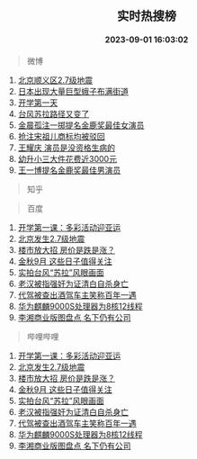 <div align="center"><h2>实时热搜榜</h2><h4>2023-09-01 16:03:02</h4></div>

> 微博  

1. [北京顺义区2.7级地震](https://s.weibo.com/weibo?q=%23%E5%8C%97%E4%BA%AC%E9%A1%BA%E4%B9%89%E5%8C%BA2.7%E7%BA%A7%E5%9C%B0%E9%9C%87%23&t=31&band_rank=1&Refer=top)<br />
2. [日本出现大量巨型蛾子布满街道](https://s.weibo.com/weibo?q=%23%E6%97%A5%E6%9C%AC%E5%87%BA%E7%8E%B0%E5%A4%A7%E9%87%8F%E5%B7%A8%E5%9E%8B%E8%9B%BE%E5%AD%90%E5%B8%83%E6%BB%A1%E8%A1%97%E9%81%93%23&t=31&band_rank=2&Refer=top)<br />
3. [开学第一天](https://s.weibo.com/weibo?q=%23%E5%BC%80%E5%AD%A6%E7%AC%AC%E4%B8%80%E5%A4%A9%23&t=31&band_rank=3&Refer=top)<br />
4. [台风苏拉路径又变了](https://s.weibo.com/weibo?q=%23%E5%8F%B0%E9%A3%8E%E8%8B%8F%E6%8B%89%E8%B7%AF%E5%BE%84%E5%8F%88%E5%8F%98%E4%BA%86%23&t=31&band_rank=4&Refer=top)<br />
5. [金晨孤注一掷提名金鹿奖最佳女演员](https://s.weibo.com/weibo?q=%23%E9%87%91%E6%99%A8%E5%AD%A4%E6%B3%A8%E4%B8%80%E6%8E%B7%E6%8F%90%E5%90%8D%E9%87%91%E9%B9%BF%E5%A5%96%E6%9C%80%E4%BD%B3%E5%A5%B3%E6%BC%94%E5%91%98%23&t=31&band_rank=5&Refer=top)<br />
6. [抢注宋祖儿商标均被驳回](https://s.weibo.com/weibo?q=%23%E6%8A%A2%E6%B3%A8%E5%AE%8B%E7%A5%96%E5%84%BF%E5%95%86%E6%A0%87%E5%9D%87%E8%A2%AB%E9%A9%B3%E5%9B%9E%23&t=31&band_rank=6&Refer=top)<br />
7. [王耀庆 演员是没资格生病的](https://s.weibo.com/weibo?q=%E7%8E%8B%E8%80%80%E5%BA%86%20%E6%BC%94%E5%91%98%E6%98%AF%E6%B2%A1%E8%B5%84%E6%A0%BC%E7%94%9F%E7%97%85%E7%9A%84&t=31&band_rank=7&Refer=top)<br />
8. [幼升小三大件花费近3000元](https://s.weibo.com/weibo?q=%23%E5%B9%BC%E5%8D%87%E5%B0%8F%E4%B8%89%E5%A4%A7%E4%BB%B6%E8%8A%B1%E8%B4%B9%E8%BF%913000%E5%85%83%23&t=31&band_rank=8&Refer=top)<br />
9. [王一博提名金鹿奖最佳男演员](https://s.weibo.com/weibo?q=%23%E7%8E%8B%E4%B8%80%E5%8D%9A%E6%8F%90%E5%90%8D%E9%87%91%E9%B9%BF%E5%A5%96%E6%9C%80%E4%BD%B3%E7%94%B7%E6%BC%94%E5%91%98%23&t=31&band_rank=9&Refer=top)<br />

> 知乎  


> 百度  

1. [开学第一课：多彩活动迎亚运](https://www.baidu.com/s?wd=%E5%BC%80%E5%AD%A6%E7%AC%AC%E4%B8%80%E8%AF%BE%EF%BC%9A%E5%A4%9A%E5%BD%A9%E6%B4%BB%E5%8A%A8%E8%BF%8E%E4%BA%9A%E8%BF%90&sa=fyb_news&rsv_dl=fyb_news)<br />
2. [北京发生2.7级地震](https://www.baidu.com/s?wd=%E5%8C%97%E4%BA%AC%E5%8F%91%E7%94%9F2.7%E7%BA%A7%E5%9C%B0%E9%9C%87&sa=fyb_news&rsv_dl=fyb_news)<br />
3. [楼市放大招 房价是跌是涨？](https://www.baidu.com/s?wd=%E6%A5%BC%E5%B8%82%E6%94%BE%E5%A4%A7%E6%8B%9B+%E6%88%BF%E4%BB%B7%E6%98%AF%E8%B7%8C%E6%98%AF%E6%B6%A8%EF%BC%9F&sa=fyb_news&rsv_dl=fyb_news)<br />
4. [金秋9月 这些日子值得关注](https://www.baidu.com/s?wd=%E9%87%91%E7%A7%8B9%E6%9C%88+%E8%BF%99%E4%BA%9B%E6%97%A5%E5%AD%90%E5%80%BC%E5%BE%97%E5%85%B3%E6%B3%A8&sa=fyb_news&rsv_dl=fyb_news)<br />
5. [实拍台风“苏拉”风眼画面](https://www.baidu.com/s?wd=%E5%AE%9E%E6%8B%8D%E5%8F%B0%E9%A3%8E%E2%80%9C%E8%8B%8F%E6%8B%89%E2%80%9D%E9%A3%8E%E7%9C%BC%E7%94%BB%E9%9D%A2&sa=fyb_news&rsv_dl=fyb_news)<br />
6. [老汉被指强奸为证清白自杀身亡](https://www.baidu.com/s?wd=%E8%80%81%E6%B1%89%E8%A2%AB%E6%8C%87%E5%BC%BA%E5%A5%B8%E4%B8%BA%E8%AF%81%E6%B8%85%E7%99%BD%E8%87%AA%E6%9D%80%E8%BA%AB%E4%BA%A1&sa=fyb_news&rsv_dl=fyb_news)<br />
7. [代驾被查出酒驾车主笑称百年一遇](https://www.baidu.com/s?wd=%E4%BB%A3%E9%A9%BE%E8%A2%AB%E6%9F%A5%E5%87%BA%E9%85%92%E9%A9%BE%E8%BD%A6%E4%B8%BB%E7%AC%91%E7%A7%B0%E7%99%BE%E5%B9%B4%E4%B8%80%E9%81%87&sa=fyb_news&rsv_dl=fyb_news)<br />
8. [华为麒麟9000S处理器为8核12线程](https://www.baidu.com/s?wd=%E5%8D%8E%E4%B8%BA%E9%BA%92%E9%BA%9F9000S%E5%A4%84%E7%90%86%E5%99%A8%E4%B8%BA8%E6%A0%B812%E7%BA%BF%E7%A8%8B&sa=fyb_news&rsv_dl=fyb_news)<br />
9. [李湘商业版图盘点 名下仍有公司](https://www.baidu.com/s?wd=%E6%9D%8E%E6%B9%98%E5%95%86%E4%B8%9A%E7%89%88%E5%9B%BE%E7%9B%98%E7%82%B9+%E5%90%8D%E4%B8%8B%E4%BB%8D%E6%9C%89%E5%85%AC%E5%8F%B8&sa=fyb_news&rsv_dl=fyb_news)<br />

> 哔哩哔哩  

1. [开学第一课：多彩活动迎亚运](https://www.baidu.com/s?wd=%E5%BC%80%E5%AD%A6%E7%AC%AC%E4%B8%80%E8%AF%BE%EF%BC%9A%E5%A4%9A%E5%BD%A9%E6%B4%BB%E5%8A%A8%E8%BF%8E%E4%BA%9A%E8%BF%90&sa=fyb_news&rsv_dl=fyb_news)<br />
2. [北京发生2.7级地震](https://www.baidu.com/s?wd=%E5%8C%97%E4%BA%AC%E5%8F%91%E7%94%9F2.7%E7%BA%A7%E5%9C%B0%E9%9C%87&sa=fyb_news&rsv_dl=fyb_news)<br />
3. [楼市放大招 房价是跌是涨？](https://www.baidu.com/s?wd=%E6%A5%BC%E5%B8%82%E6%94%BE%E5%A4%A7%E6%8B%9B+%E6%88%BF%E4%BB%B7%E6%98%AF%E8%B7%8C%E6%98%AF%E6%B6%A8%EF%BC%9F&sa=fyb_news&rsv_dl=fyb_news)<br />
4. [金秋9月 这些日子值得关注](https://www.baidu.com/s?wd=%E9%87%91%E7%A7%8B9%E6%9C%88+%E8%BF%99%E4%BA%9B%E6%97%A5%E5%AD%90%E5%80%BC%E5%BE%97%E5%85%B3%E6%B3%A8&sa=fyb_news&rsv_dl=fyb_news)<br />
5. [实拍台风“苏拉”风眼画面](https://www.baidu.com/s?wd=%E5%AE%9E%E6%8B%8D%E5%8F%B0%E9%A3%8E%E2%80%9C%E8%8B%8F%E6%8B%89%E2%80%9D%E9%A3%8E%E7%9C%BC%E7%94%BB%E9%9D%A2&sa=fyb_news&rsv_dl=fyb_news)<br />
6. [老汉被指强奸为证清白自杀身亡](https://www.baidu.com/s?wd=%E8%80%81%E6%B1%89%E8%A2%AB%E6%8C%87%E5%BC%BA%E5%A5%B8%E4%B8%BA%E8%AF%81%E6%B8%85%E7%99%BD%E8%87%AA%E6%9D%80%E8%BA%AB%E4%BA%A1&sa=fyb_news&rsv_dl=fyb_news)<br />
7. [代驾被查出酒驾车主笑称百年一遇](https://www.baidu.com/s?wd=%E4%BB%A3%E9%A9%BE%E8%A2%AB%E6%9F%A5%E5%87%BA%E9%85%92%E9%A9%BE%E8%BD%A6%E4%B8%BB%E7%AC%91%E7%A7%B0%E7%99%BE%E5%B9%B4%E4%B8%80%E9%81%87&sa=fyb_news&rsv_dl=fyb_news)<br />
8. [华为麒麟9000S处理器为8核12线程](https://www.baidu.com/s?wd=%E5%8D%8E%E4%B8%BA%E9%BA%92%E9%BA%9F9000S%E5%A4%84%E7%90%86%E5%99%A8%E4%B8%BA8%E6%A0%B812%E7%BA%BF%E7%A8%8B&sa=fyb_news&rsv_dl=fyb_news)<br />
9. [李湘商业版图盘点 名下仍有公司](https://www.baidu.com/s?wd=%E6%9D%8E%E6%B9%98%E5%95%86%E4%B8%9A%E7%89%88%E5%9B%BE%E7%9B%98%E7%82%B9+%E5%90%8D%E4%B8%8B%E4%BB%8D%E6%9C%89%E5%85%AC%E5%8F%B8&sa=fyb_news&rsv_dl=fyb_news)<br />
